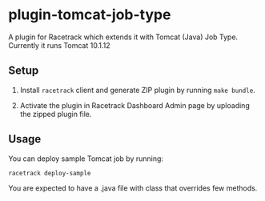 # plugin-tomcat-job-type
A plugin for Racetrack which extends it with Tomcat (Java) Job Type. Currently it runs Tomcat 10.1.12

## Setup
1. Install `racetrack` client and generate ZIP plugin by running `make bundle`.

2. Activate the plugin in Racetrack Dashboard Admin page
  by uploading the zipped plugin file.

## Usage
You can deploy sample Tomcat job by running:
```bash
racetrack deploy-sample
```

You are expected to have a .java file with class that overrides few methods. 